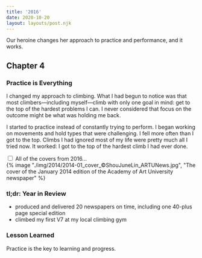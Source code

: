 ```yaml
---
title: '2016'
date: 2020-10-20
layout: layouts/post.njk
---
```


<span class="small-caps">Our heroine changes her approach</span> to practice and performance, and it works.

<!-- excerpt -->

<h2>Chapter 4</h2>
<h3>Practice is Everything</h3>

I changed my approach to climbing. What I had begun to notice was that most climbers—including myself—climb with only one goal in mind: get to the top of the hardest problems I can. I never considered that focus on the outcome might be what was holding me back. 

I started to practice instead of constantly trying to perform. I began working on movements and hold types that were challenging. I fell more often than I got to the top. Climbs I had ignored most of my life were pretty much all I tried now. It worked: I got to the top of the hardest climb I had ever done.

<div class="accordion">
<input type="checkbox" id="2016" class="accordion__input">
<label for="2016" class="accordion__label">All of the covers from 2016...</label>
  <div class="img-container">
  {% image "./img/2014/2014-01_cover_©ShouJuneLin_ARTUNews.jpg", "The cover of the January 2014 edition of the Academy of Art University newspaper" %}
  </div>
</div>

### tl;dr: Year in Review

* produced and delivered 20 newspapers on time, including one 40-plus page special edition
* climbed my first V7 at my local climbing gym

### Lesson Learned
Practice is the key to learning and progress.